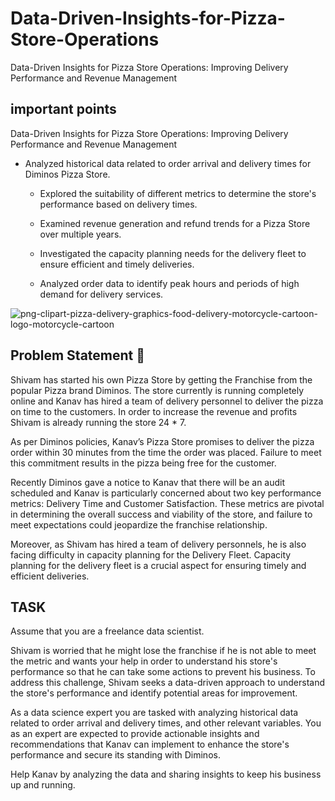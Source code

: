 # Data-Driven-Insights-for-Pizza-Store-Operations
 Data-Driven Insights for Pizza Store Operations: Improving Delivery Performance and Revenue Management


## important points

Data-Driven Insights for Pizza Store Operations: Improving Delivery Performance and Revenue Management

- Analyzed historical data related to order arrival and delivery times for Diminos Pizza Store.
  
  - Explored the suitability of different metrics to determine the store's performance based on delivery times.
    
  - Examined revenue generation and refund trends for a Pizza Store over multiple years.
    
  - Investigated the capacity planning needs for the delivery fleet to ensure efficient and timely deliveries.
    
  - Analyzed order data to identify peak hours and periods of high demand for delivery services.
 
    
![png-clipart-pizza-delivery-graphics-food-delivery-motorcycle-cartoon-logo-motorcycle-cartoon](https://github.com/user-attachments/assets/1803538a-a4b8-4996-91f6-8c86c3b4fb31)

 
## Problem Statement 🍕

Shivam  has started his own Pizza Store by getting the Franchise from the popular Pizza brand Diminos. The store currently is running completely online and Kanav has hired a team of delivery personnel to deliver the pizza on time to the customers. In order to increase the revenue and profits Shivam is already running the store 24 * 7.

As per Diminos policies, Kanav’s Pizza Store promises to deliver the pizza order within 30 minutes from the time the order was placed. Failure to meet this commitment results in the pizza being free for the customer.

Recently Diminos gave a notice to Kanav that there will be an audit scheduled and Kanav is particularly concerned about two key performance metrics: Delivery Time and Customer Satisfaction. These metrics are pivotal in determining the overall success and viability of the store, and failure to meet expectations could jeopardize the franchise relationship.

Moreover, as Shivam has hired a team of delivery personnels, he is also facing difficulty in capacity planning for the Delivery Fleet. Capacity planning for the delivery fleet is a crucial aspect for ensuring timely and efficient deliveries.

## TASK
Assume that you are a freelance data scientist.

Shivam is worried that he might lose the franchise if he is not able to meet the metric and wants your help in order to understand his store's performance so that he can take some actions to prevent his business.
To address this challenge, Shivam seeks a data-driven approach to understand the store's performance and identify potential areas for improvement.

As a data science expert you are tasked with analyzing historical data related to order arrival and delivery times, and other relevant variables. You as an expert are expected to provide actionable insights and recommendations that Kanav can implement to enhance the store's performance and secure its standing with Diminos.

Help Kanav by analyzing the data and sharing insights to keep his business up and running.




